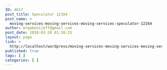 ```yaml
---
ID: 4617
post_title: Speculator 12164
post_name: >
  moving-services-moving-services-moving-services-speculator-12164
author: mrgabonijeff@gmail.com
post_date: 2018-03-28 01:38:25
layout: page
link: >
  http://localhost/wordpress/moving-services-moving-services-moving-services-speculator-12164/
published: true
tags: [ ]
categories: [ ]
---
```

